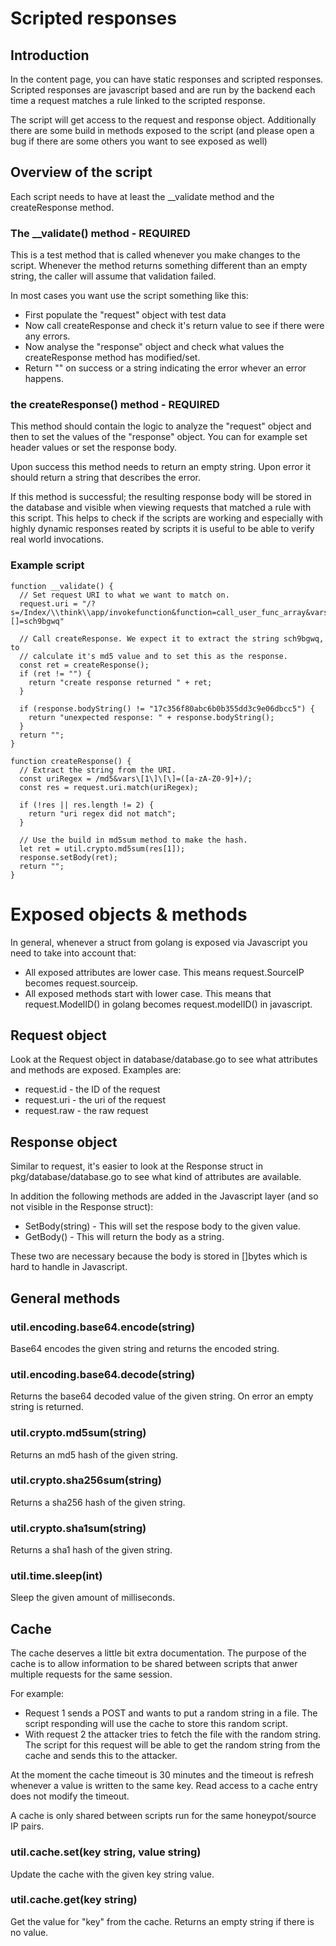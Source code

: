 # Scripted responses

## Introduction
In the content page, you can have static responses and scripted responses.
Scripted responses are javascript based and are run by the backend each time a
request matches a rule linked to the scripted response.

The script will get access to the request and response object. Additionally
there are some build in methods exposed to the script (and please open a bug if
there are some others you want to see exposed as well)

## Overview of the script

Each script needs to have at least the __validate method and the
createResponse method.

### The __validate() method - REQUIRED

This is a test method that is called whenever you make changes to the script.
Whenever the method returns something different than an empty string, the caller
will assume that validation failed.

In most cases you want use the script something like this:

 * First populate the "request" object with test data
 * Now call createResponse and check it's return value to see if there were any
   errors.
 * Now analyse the "response" object and check what values the createResponse
   method has modified/set.
 * Return "" on success or a string indicating the error whever an error
   happens.

### the createResponse() method - REQUIRED

This method should contain the logic to analyze the "request" object and then to
set the values of the "response" object. You can for example set header values or
set the response body.

Upon success this method needs to return an empty string. Upon error it should
return a string that describes the error.

If this method is successful; the resulting response body will be stored in the
database and visible when viewing requests that matched a rule with this script.
This helps to check if the scripts are working and especially with highly
dynamic responses reated by scripts it is useful to be able to verify real world
invocations.

### Example script

```shell
function __validate() {
  // Set request URI to what we want to match on.
  request.uri = "/?s=/Index/\\think\\app/invokefunction&function=call_user_func_array&vars[0]=md5&vars[1][]=sch9bgwq"

  // Call createResponse. We expect it to extract the string sch9bgwq, to
  // calculate it's md5 value and to set this as the response.
  const ret = createResponse();
  if (ret != "") {
    return "create response returned " + ret;
  }

  if (response.bodyString() != "17c356f80abc6b0b355dd3c9e06dbcc5") {
    return "unexpected response: " + response.bodyString();
  }
  return "";
}

function createResponse() {
  // Extract the string from the URI.
  const uriRegex = /md5&vars\[1\]\[\]=([a-zA-Z0-9]+)/;
  const res = request.uri.match(uriRegex);

  if (!res || res.length != 2) {
    return "uri regex did not match";
  }

  // Use the build in md5sum method to make the hash.
  let ret = util.crypto.md5sum(res[1]);
  response.setBody(ret);
  return "";
}

```


# Exposed objects & methods

In general, whenever a struct from golang is exposed via Javascript you need to
take into account that:

* All exposed attributes are lower case. This means request.SourceIP becomes
request.sourceip.
* All exposed methods start with lower case. This means that request.ModelID()
  in golang becomes request.modelID() in javascript.

## Request object

Look at the Request object in database/database.go to see what attributes and
methods are exposed. Examples are:

 * request.id - the ID of the request
 * request.uri - the uri of the request
 * request.raw - the raw request

## Response object

Similar to request, it's easier to look at the Response struct in
pkg/database/database.go to see what kind of attributes are available.

In addition the following methods are added in the Javascript layer (and so not
visible in the Response struct):

 * SetBody(string) - This will set the respose body to the given value.
 * GetBody() - This will return the body as a string.

These two are necessary because the body is stored in []bytes which is hard to
handle in Javascript.

## General methods

### util.encoding.base64.encode(string)

Base64 encodes the given string and returns the encoded string.

### util.encoding.base64.decode(string)

Returns the base64 decoded value of the given string. On error an empty string
is returned.

### util.crypto.md5sum(string)

Returns an md5 hash of the given string.

### util.crypto.sha256sum(string)

Returns a sha256 hash of the given string.

### util.crypto.sha1sum(string)

Returns a sha1 hash of the given string.

### util.time.sleep(int)

Sleep the given amount of milliseconds.

## Cache

The cache deserves a little bit extra documentation. The purpose of the cache is
to allow information to be shared between scripts that anwer multiple requests
for the same session.

For example:

 * Request 1 sends a POST and wants to put a random string in a file. The script
   responding will use the cache to store this random script.
 * With request 2 the attacker tries to fetch the file with the random string.
   The script for this request will be able to get the random string from the
   cache and sends this to the attacker.

At the moment the cache timeout is 30 minutes and the timeout is refresh
whenever a value is written to the same key.  Read access to a cache entry does
not modify the timeout.

A cache is only shared between scripts run for the same honeypot/source IP
pairs.

### util.cache.set(key string, value string)

Update the cache with the given key string value.

### util.cache.get(key string)

Get the value for "key" from the cache. Returns an empty string if there is no
value.
